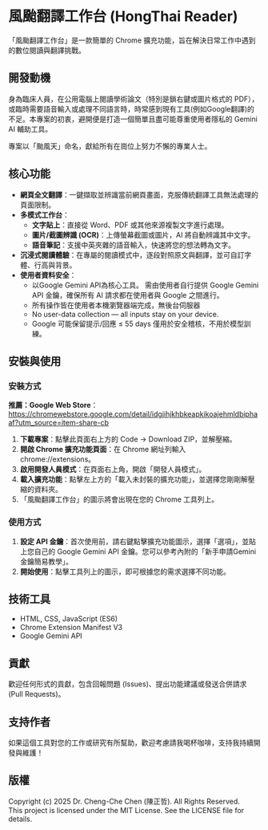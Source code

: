 # **風颱翻譯工作台 (HongThai Reader)**

「風颱翻譯工作台」是一款簡單的 Chrome 擴充功能，旨在解決日常工作中遇到的數位閱讀與翻譯挑戰。

## **開發動機**

身為臨床人員，在公用電腦上閱讀學術論文（特別是鎖右鍵或圖片格式的 PDF），或臨時需要語音輸入或處理不同語言時，時常感到現有工具(例如Google翻譯)的不足。本專案的初衷，避開便是打造一個簡單且盡可能尊重使用者隱私的 Gemini AI 輔助工具。

專案以「颱風天」命名，獻給所有在崗位上努力不懈的專業人士。

## **核心功能**

* **網頁全文翻譯**：一鍵擷取並辨識當前網頁畫面，克服傳統翻譯工具無法處理的頁面限制。  
* **多模式工作台**：  
  * **文字貼上**：直接從 Word、PDF 或其他來源複製文字進行處理。  
  * **圖片/截圖辨識 (OCR)**：上傳螢幕截圖或圖片，AI 將自動辨識其中文字。  
  * **語音筆記**：支援中英夾雜的語音輸入，快速將您的想法轉為文字。  
* **沉浸式閱讀體驗**：在專屬的閱讀模式中，逐段對照原文與翻譯，並可自訂字體、行高與背景。  
* **使用者資料安全**：  
  * 以Google Gemini API為核心工具。 需由使用者自行提供 Google Gemini API 金鑰，確保所有 AI 請求都在使用者與 Google 之間進行。  
  * 所有操作皆在使用者本機瀏覽器端完成，無後台伺服器
  * No user-data collection — all inputs stay on your device.
  * Google 可能保留提示/回應 ≤ 55 days 僅用於安全稽核，不用於模型訓練。
 

## **安裝與使用**

### **安裝方式**
   **推薦：Google Web Store**：https://chromewebstore.google.com/detail/idgjihjkhbkeapkikoajehmldbiphaaf?utm_source=item-share-cb
   
1. **下載專案**：點擊此頁面右上方的 Code \-\> Download ZIP，並解壓縮。  
2. **開啟 Chrome 擴充功能頁面**：在 Chrome 網址列輸入 chrome://extensions。  
3. **啟用開發人員模式**：在頁面右上角，開啟「開發人員模式」。  
4. **載入擴充功能**：點擊左上方的「載入未封裝的擴充功能」，並選擇您剛剛解壓縮的資料夾。  
5. 「風颱翻譯工作台」的圖示將會出現在您的 Chrome 工具列上。

### **使用方式**

1. **設定 API 金鑰**：首次使用前，請右鍵點擊擴充功能圖示，選擇「選項」，並貼上您自己的 Google Gemini API 金鑰。您可以參考內附的「新手申請Gemini金鑰簡易教學」。  
2. **開始使用**：點擊工具列上的圖示，即可根據您的需求選擇不同功能。

## **技術工具**

* HTML, CSS, JavaScript (ES6)  
* Chrome Extension Manifest V3  
* Google Gemini API

## **貢獻**

歡迎任何形式的貢獻，包含回報問題 (Issues)、提出功能建議或發送合併請求 (Pull Requests)。

## **支持作者**

如果這個工具對您的工作或研究有所幫助，歡迎考慮請我喝杯咖啡，支持我持續開發與維護！

## **版權**

Copyright (c) 2025 Dr. Cheng-Che Chen (陳正哲). All Rights Reserved.  
This project is licensed under the MIT License. See the LICENSE file for details.
